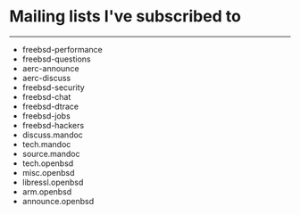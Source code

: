 # Mailing lists I've subscribed to
-------

- freebsd-performance
- freebsd-questions
- aerc-announce
- aerc-discuss
- freebsd-security
- freebsd-chat
- freebsd-dtrace
- freebsd-jobs
- freebsd-hackers
- discuss.mandoc
- tech.mandoc
- source.mandoc
- tech.openbsd
- misc.openbsd
- libressl.openbsd
- arm.openbsd
- announce.openbsd
